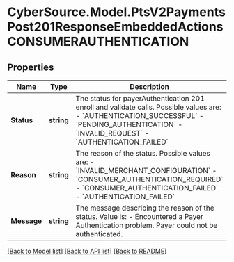# CyberSource.Model.PtsV2PaymentsPost201ResponseEmbeddedActionsCONSUMERAUTHENTICATION
## Properties

Name | Type | Description | Notes
------------ | ------------- | ------------- | -------------
**Status** | **string** | The status for payerAuthentication 201 enroll and validate calls. Possible values are: - &#x60;AUTHENTICATION_SUCCESSFUL&#x60; - &#x60;PENDING_AUTHENTICATION&#x60; - &#x60;INVALID_REQUEST&#x60; - &#x60;AUTHENTICATION_FAILED&#x60;  | [optional] 
**Reason** | **string** | The reason of the status. Possible values are: - &#x60;INVALID_MERCHANT_CONFIGURATION&#x60; - &#x60;CONSUMER_AUTHENTICATION_REQUIRED&#x60; - &#x60;CONSUMER_AUTHENTICATION_FAILED&#x60; - &#x60;AUTHENTICATION_FAILED&#x60;  | [optional] 
**Message** | **string** | The message describing the reason of the status. Value is: - Encountered a Payer Authentication problem. Payer could not be authenticated.  | [optional] 

[[Back to Model list]](../README.md#documentation-for-models) [[Back to API list]](../README.md#documentation-for-api-endpoints) [[Back to README]](../README.md)

